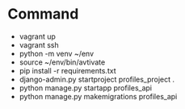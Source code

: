 # Command
- vagrant up
- vagrant ssh
- python -m venv ~/env
- source ~/env/bin/avtivate
- pip install -r requirements.txt 
- django-admin.py startproject profiles_project .
- python manage.py startapp profiles_api
- python manage.py makemigrations profiles_api

